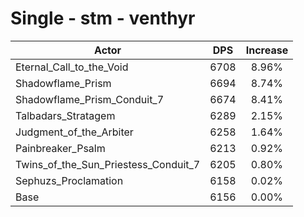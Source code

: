 # Single - stm - venthyr
| Actor | DPS | Increase |
|---|:---:|:---:|
|Eternal_Call_to_the_Void|6708|8.96%|
|Shadowflame_Prism|6694|8.74%|
|Shadowflame_Prism_Conduit_7|6674|8.41%|
|Talbadars_Stratagem|6289|2.15%|
|Judgment_of_the_Arbiter|6258|1.64%|
|Painbreaker_Psalm|6213|0.92%|
|Twins_of_the_Sun_Priestess_Conduit_7|6205|0.80%|
|Sephuzs_Proclamation|6158|0.02%|
|Base|6156|0.00%|
